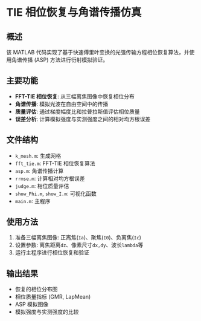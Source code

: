 # TIE 相位恢复与角谱传播仿真

## 概述
该 MATLAB 代码实现了基于快速傅里叶变换的光强传输方程相位恢复算法，并使用角谱传播 (ASP) 方法进行衍射模拟验证。

## 主要功能
- **FFT-TIE 相位恢复**: 从三幅离焦图像中恢复相位分布
- **角谱传播**: 模拟光波在自由空间中的传播
- **质量评估**: 通过梯度幅度比和拉普拉斯值评估相位质量
- **误差分析**: 计算模拟强度与实测强度之间的相对均方根误差

## 文件结构
- `k_mesh.m`: 生成网格
- `fft_tie.m`: FFT-TIE 相位恢复算法
- `asp.m`: 角谱传播计算
- `rrmse.m`: 计算相对均方根误差
- `judge.m`: 相位质量评估
- `show_Phi.m`, `show_I.m`: 可视化函数
- `main.m`: 主程序

## 使用方法
1. 准备三幅离焦图像: 正离焦(`Ia`)、聚焦(`I0`)、负离焦(`Ic`)
2. 设置参数: 离焦距离`dz`、像素尺寸`dx,dy`、波长`lambda`等
3. 运行主程序进行相位恢复和验证

## 输出结果
- 恢复的相位分布图
- 相位质量指标 (GMR, LapMean)
- ASP 模拟图像
- 模拟强度与实测强度的比较
